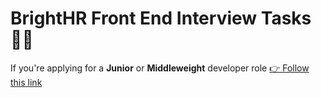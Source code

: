 # BrightHR Front End Interview Tasks 🧑‍💻

If you're applying for a **Junior** or **Middleweight** developer role [👉 Follow this link](/junior-and-middleweight.md)